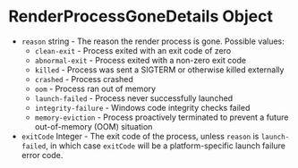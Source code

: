 # RenderProcessGoneDetails Object

* `reason` string - The reason the render process is gone.  Possible values:
  * `clean-exit` - Process exited with an exit code of zero
  * `abnormal-exit` - Process exited with a non-zero exit code
  * `killed` - Process was sent a SIGTERM or otherwise killed externally
  * `crashed` - Process crashed
  * `oom` - Process ran out of memory
  * `launch-failed` - Process never successfully launched
  * `integrity-failure` - Windows code integrity checks failed
  * `memory-eviction` - Process proactively terminated to prevent a future out-of-memory (OOM) situation
* `exitCode` Integer - The exit code of the process, unless `reason` is
  `launch-failed`, in which case `exitCode` will be a platform-specific
  launch failure error code.

